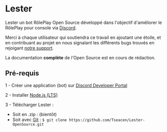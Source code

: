 # Lester
Lester un bot RôlePlay Open Source développé dans l'objectif d'améliorer le RôlePlay pour console via [Discord](https://discord.com/).

Merci à chaque utilisateur qui soutiendra ce travail en ajoutant une étoile, et en contribuant au projet en nous signalant les différents bugs trouvés en rejoigant [notre support](https://discord.gg/ME3y3Bx).

La documentation **complète** de l'Open Source est en cours de rédaction.

## Pré-requis
1 - Créer une application (bot) sur [Discord Developer Portal](https://discordapp.com/developers/)

2 - Installer [Node.js (LTS)](https://nodejs.org/fr/download/)

3 - Télécharger Lester :
  * Soit en .zip : (bientôt)
  * Soit avec [Git](https://git-scm.com/download/win) : `$ git clone https://github.com/Tseacen/Lester-OpenSource.git`
